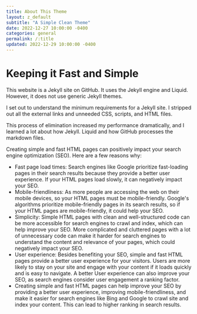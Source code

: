 ```yaml
---
title: About This Theme
layout: z_default
subtitle: "A Simple Clean Theme"
date: 2022-12-27 10:00:00 -0400
categories: general
permalink: /:title
updated: 2022-12-29 10:00:00 -0400
---
```


# Keeping it Fast and Simple

This website is a Jekyll site on GitHub. It uses the Jekyll engine and Liquid. However, it does not use generic Jekyll themes.

I set out to understand the minimum requirements for a Jekyll site. I stripped out all the external links and unneeded CSS, scripts, and HTML files.

This process of elimination increased my performance dramatically, and I learned a lot about how Jekyll. Liquid and how GitHub processes the markdown files.

Creating simple and fast HTML pages can positively impact your search engine optimization (SEO). Here are a few reasons why:
- Fast page load times: Search engines like Google prioritize fast-loading pages in their search results because they provide a better user experience. If your HTML pages load slowly, it can negatively impact your SEO.
- Mobile-friendliness: As more people are accessing the web on their mobile devices, so your HTML pages must be mobile-friendly. Google's algorithms prioritize mobile-friendly pages in its search results, so if your HTML pages are mobile-friendly, it could help your SEO.
- Simplicity: Simple HTML pages with clean and well-structured code can be more accessible for search engines to crawl and index, which can help improve your SEO. More complicated and cluttered pages with a lot of unnecessary code can make it harder for search engines to understand the content and relevance of your pages, which could negatively impact your SEO.
- User experience: Besides benefiting your SEO, simple and fast HTML pages provide a better user experience for your visitors. Users are more likely to stay on your site and engage with your content if it loads quickly and is easy to navigate. A better User experience can also improve your SEO, as search engines consider user engagement a ranking factor.
- Creating simple and fast HTML pages can help improve your SEO by providing a better user experience, improving mobile-friendliness, and make it easier for search engines like Bing and Google to crawl site and index your content. This can lead to higher ranking in search results. 